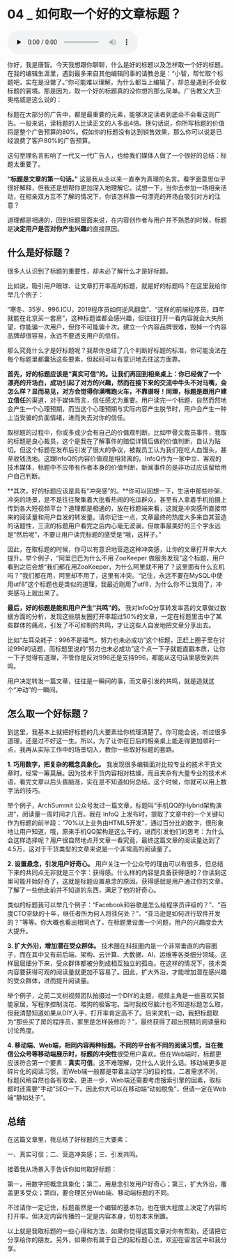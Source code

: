 # 04 _ 如何取一个好的文章标题？

<audio id="audio" title="04 | 如何取一个好的文章标题？" controls="" preload="none"><source id="mp3" src="https://static001.geekbang.org/resource/audio/ff/5f/ffd5e49050c78b784a14e989cc0f855f.mp3"></audio>

你好，我是唐智。今天我想跟你聊聊，什么是好的标题以及怎样取一个好的标题。在我的编辑生涯里，遇到最多来自其他编辑同事的请教总是：“小智，帮忙取个标题吧，实在是没辙了。”你可能难以理解，为什么都当上编辑了，却总是遇到不会取标题的窘境。那是因为，取一个好的标题真的没你想的那么简单。广告教父大卫·奥格威是这么说的：

> 
标题在大部分的广告中，都是最重要的元素，能够决定读者到底会不会看这则广告。一般来说，读标题的人比读正文的人多出4倍。换句话说，你所写标题的价值将是整个广告预算的80%。假如你的标题没有达到销售效果，那么你可以说是已经浪费了客户80%的广告预算。


这句至理名言影响了一代又一代广告人，也给我们媒体人做了一个很好的总结：标题太重要了。

**“标题是文章的第一句话。”** 这是我从业以来一直奉为真理的名言。看字面意思似乎很好解释，但我还是想帮你更加深入地理解它。试想一下，当你去参加一场相亲活动，在相亲双方互不了解的情况下，你该怎样靠一句漂亮的开场白吸引对方的注意？

道理都是相通的，回到标题层面来说，在内容创作者与用户并不熟悉的时候，标题是**决定用户是否对你产生兴趣**的直接原因。

## 什么是好标题？

很多人认识到了标题的重要性，却未必了解什么才是好标题。

比如说，吸引用户眼球、让文章打开率高的标题，就是好的标题吗？在这里我给你举几个例子：

“寒冬、35岁、996.ICU，2019程序员如何逆风翻盘”、“这样的前端程序员，四年就能在北京买一套房”，这种标题谁都会感兴趣，但往往打开一看内容就会大失所望，你能骗一次用户，但你不可能骗十次。建立一个内容品牌很难，毁掉一个内容品牌却很容易，永远不要透支用户的信任。

那么究竟什么才是好标题呢？我帮你总结了几个判断好标题的标准，你可能没法在每个标题里都囊括这些要素，但起码可以有意识地去往这方面靠。

**首先，好的标题应该是“真实可信”的。<strong>让我们再回到相亲桌上：你已经做了一个漂亮的开场白，成功引起了对方的兴趣，然而在接下来的交流中牛头不对马嘴，会怎么样？显而易见，对方会觉得你满嘴跑火车，不靠谱呀！同理，标题是跟用户**建立信任</strong>的渠道，对于媒体而言，信任感尤为重要。用户读完一个标题，自然而然地会产生一个心理预期，而当这个心理预期与实际内容产生脱节时，用户会产生一种上当受骗的负面情绪，进而失去对你的信任。

取标题的过程中，你或多或少会有自己的价值观判断。比如甲骨文裁员事件，我取的标题是良心裁员，这个是我在了解事件的赔偿详情后做的价值判断，自认为贴切。但这个标题在发布后引发了很大的争议，被裁员工认为我们在吃人血馒头，甚至收钱洗地。这跟InfoQ的内容价值观是相背离的。InfoQ作为一家中立、客观的技术媒体，标题中不应带有作者本身的价值判断，新闻事件的是非功过应该留给用户自己判断。

**其次，好的标题应该是具有“冲突感”的。**你可以回想一下，生活中那些吵架、冲突的场景，是不是往往聚集着大批看热闹的吃瓜群众，甚至有人拿着手机拍摄上传到各大短视频平台？道理都是相通的，放在标题端来看，这就是冲突感所直接带来的阅读量和用户自发的转发量。请你记住一点，文章最终的热度大多来自其营造的话题性，三流的标题用户看完之后内心毫无波澜，但故事最美好的三个字永远是“然后呢”，不要让用户读完标题的感受是“哦，这样子。”

因此，在取标题的时候，你可以有意识地营造这种冲突感，让你的文章打开率大大提升。举个例子，“阿里巴巴为什么不用 ZooKeeper 做服务发现”这个标题，用户看到之后会想“我们都在用ZooKeeper，为什么阿里就不用了？这里面有什么玄机吗？”我们都在用，阿里却不用了，这里有冲突。“记住，永远不要在MySQL中使用utf8”这个标题也是类似的道理，我最近刚用了utf8，为什么你不让我用了，冲突感马上就出来了。

**最后，好的标题是能和用户产生“共鸣”的。** 我对InfoQ分享转发率高的文章做过数据方面的分析，发现这些朋友圈打开率超过50%的文章，一定在标题里击中了某些群体的痛点，引发了不可抑制的共鸣，才让这些人自发地把文章分享出去。

比如“左耳朵耗子：996不是福气，努力也未必成功”这个标题，正赶上圈子里在讨论996的话题，而标题里说的“努力也未必成功”这个点一下子就能直戳本质，让你一下子觉得有道理，不管你是反对996还是支持996，都能从这句话里感受到共鸣。

用户决定转发一篇文章，往往是一瞬间的事，而文章引发的共鸣，就是造就这个“冲动”的一瞬间。

## 怎么取一个好标题？

到这里，我基本上就把好标题的几大要素给你梳理清楚了。你可能会说，听过很多道理，还是过不好这一生。所以，为了让你在日后的相亲桌上能走得更加顺利一点，我再从实际工作中的场景切入，教你一些取好标题的套路。

**1. 巧用数字，把复杂的概念具象化。** 我发现很多编辑面对比较专业的技术干货文章时，经常一筹莫展。因为技术干货内容相对枯燥，而且夹杂有大量专业的技术术语，看完文章以后头昏脑涨，实在是不知道如何总结。这个时候，你就可以用上数字法的技巧。

举个例子，ArchSummit 公众号发过一篇文章，标题叫“手机QQ的Hybrid架构演进”，阅读量一周时间才几百。我在 InfoQ 上发布时，提取了文章中的一个关键句作为标题的前半段：“70%以上业务由HTML5开发”，通过百分比的数字，很形象地让用户知道，哦，原来手机QQ架构是这么干的，进而引发他们的思考：为什么会这样选择呢？用户很自然地点开文章一看究竟，最终这篇文章的阅读量达到了4.5万，这对于干货类型的文章来说是一个非常高的阅读量了。

**2. 设置悬念，引发用户好奇心。** 用户关注一个公众号的理由可以有很多，但总结下来的共同点无非就是三个字：获得感。什么样的内容是具备获得感的？你读到这里可能开始好奇了，这就是标题设置悬念的原因。获得感就是用户通过你的文章，了解了一些他此前并不知道的东西，满足了他的好奇心。

类似的标题我可以举几个例子：“Facebook和谷歌是怎么给程序员评级的？”、“百度CTO空缺的十年，继任者所为何人将往何处？”、“亚马逊是如何进行软件开发的？”等等。你大概也看出相同点了，在标题里设置一个问题，用户的兴趣度会大大提升。

**3. 扩大外沿，增加潜在受众群体。** 技术圈在科技圈内是一个非常垂直的内容圈子，而在其中又有前后端、架构、云计算、大数据、AI、运维等各类细分领域。这样层层细分下来，受众群体都被分割成相互独立的孤岛。在这样的情况下，技术类内容要获得可观的阅读量就更加不容易了。因此，扩大外沿，才能增加潜在感兴趣的受众群体，进而提升阅读量。

举个例子，之前二叉树视频团队拍摄过一个DIY的主题，视频主角是一些喜欢买智能家居，写程序控制浇花、喂狗的极客宅。当时我绞尽脑汁也不知道标题怎么取，但我清楚知道如果从DIY入手，打开率肯定高不了。后来灵机一动，我把标题取为“那些买了房的程序员，家里是怎样装修的？”，最终获得了超出预期的阅读量和讨论热度。

**4. 移动端、Web端，相同内容两种标题。<strong>不同的平台有不同的阅读习惯，当在微信公众号等移动端展示时，标题的**冲突性</strong>很受用户喜欢。但在Web端时，标题更应该符合第一个要素：**真实可信**。这不难理解，见什么人说什么话。移动端更多是碎片化的阅读习惯，而Web端一般都是带着主动学习的目的性，二者需求不同，标题风格自然也各有取舍。更进一步，Web端还需要考虑搜索引擎的因素，取标题时还需要“手动”SEO一下。因此你大可以在移动端“动如脱兔”，但请一定在Web端“静如处子”。

## 总结

在这篇文章里，我总结了好标题的三大要素：

一、真实可信；二、营造冲突感；三、引发共鸣。

接着我从场景入手告诉你如何取好标题：

第一，用数字把概念具象化；第二，用悬念引发用户好奇心；第三，扩大外沿，覆盖更多受众；第四，要合理区分Web端、移动端标题的不同。

不过请你一定记住，标题虽然是一个编辑的基本功，也在很大程度上决定了内容的打开率，但决定内容传播的一定是内容本身，切勿本末倒置。

以上就是我取标题的一些心得和方法，如果你觉得这篇文章对你有帮助，还请把它分享给你的朋友。另外，如果你有属于自己的起标题心法，欢迎在留言区中和我分享。

<img src="https://static001.geekbang.org/resource/image/6d/49/6da17e5854e2b0b6a9d6f456b60eef49.jpg" alt="">
